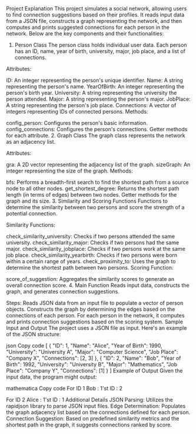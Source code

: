 Project Explanation
This project simulates a social network, allowing users to find connection suggestions based on their profiles. It reads input data from a JSON file, constructs a graph representing the network, and then computes and prints suggested connections for each person in the network. Below are the key components and their functionalities:

1. Person Class
The person class holds individual user data. Each person has an ID, name, year of birth, university, major, job place, and a list of connections.

Attributes:

ID: An integer representing the person's unique identifier.
Name: A string representing the person's name.
YearOfBirth: An integer representing the person's birth year.
University: A string representing the university the person attended.
Major: A string representing the person's major.
JobPlace: A string representing the person's job place.
Connections: A vector of integers representing IDs of connected persons.
Methods:

config_person: Configures the person's basic information.
config_connections: Configures the person's connections.
Getter methods for each attribute.
2. Graph Class
The graph class represents the network as an adjacency list.

Attributes:

gra: A 2D vector representing the adjacency list of the graph.
sizeGraph: An integer representing the size of the graph.
Methods:

bfs: Performs a breadth-first search to find the shortest path from a source node to all other nodes.
get_shortest_degree: Returns the shortest path length (in terms of edges) between two nodes.
Getter methods for the graph and its size.
3. Similarity and Scoring Functions
Functions to determine the similarity between two persons and score the strength of a potential connection.

Similarity Functions:

check_similarity_university: Checks if two persons attended the same university.
check_similarity_major: Checks if two persons had the same major.
check_similarity_jobplace: Checks if two persons work at the same job place.
check_similarity_yearbirth: Checks if two persons were born within a certain range of years.
check_proximity_to: Uses the graph to determine the shortest path between two persons.
Scoring Function:

score_of_suggestion: Aggregates the similarity scores to generate an overall connection score.
4. Main Function
Reads input data, constructs the graph, and generates connection suggestions.

Steps:
Reads JSON data from an input file to populate a vector of person objects.
Constructs the graph by determining the edges based on the connections of each person.
For each person in the network, it computes and prints connection suggestions based on the scoring system.
Sample Input and Output
The project uses a JSON file as input. Here's an example of the JSON structure:

json
Copy code
[
  {
    "ID": 1,
    "Name": "Alice",
    "Year of Birth": 1990,
    "University": "University A",
    "Major": "Computer Science",
    "Job Place": "Company X",
    "Connections": [2, 3]
  },
  {
    "ID": 2,
    "Name": "Bob",
    "Year of Birth": 1992,
    "University": "University B",
    "Major": "Mathematics",
    "Job Place": "Company Y",
    "Connections": [1]
  }
]
Example of Output
Given the input data, the program might output:

mathematica
Copy code
For ID 1
Bob : 1'st
ID : 2

For ID 2
Alice : 1'st
ID : 1
Additional Details
JSON Parsing: Utilizes the rapidjson library to parse JSON input files.
Edge Determination: Populates the graph adjacency list based on the connections defined for each person.
Connection Suggestion: Based on predefined similarity metrics and the shortest path in the graph, it suggests connections ranked by score.
